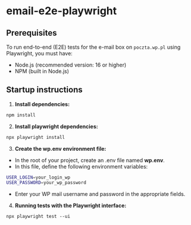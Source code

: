 # email-e2e-playwright

## Prerequisites

To run end-to-end (E2E) tests for the e-mail box on `poczta.wp.pl` using Playwright, you must have:
- Node.js (recommended version: 16 or higher)
- NPM (built in Node.js)

## Startup instructions

1. **Install dependencies:**
```bash
npm install
```
2. **Install playwright dependencies:**
```bash
npx playwright install
```
3. **Create the wp.env environment file:**
- In the root of your project, create an .env file named **wp.env**.
- In this file, define the following environment variables:
```bash
USER_LOGIN=your_login_wp
USER_PASSWORD=your_wp_password
```
- Enter your WP mail username and password in the appropriate fields.
4. **Running tests with the Playwright interface:**
```
npx playwright test --ui
```
